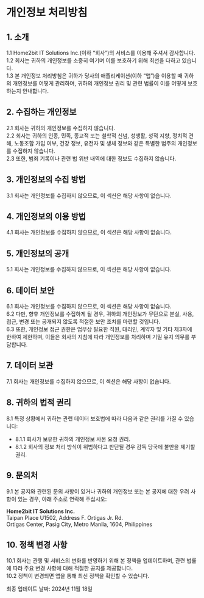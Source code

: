 
# 개인정보 처리방침
## 1. 소개
1.1 Home2bit IT Solutions Inc.(이하 “회사”)의 서비스를 이용해 주셔서 감사합니다.  
1.2 회사는 귀하의 개인정보를 소중히 여기며 이를 보호하기 위해 최선을 다하고 있습니다.  
1.3 본 개인정보 처리방침은 귀하가 당사의 애플리케이션(이하 “앱”)을 이용할 때 귀하의 개인정보를 어떻게 관리하며, 귀하의 개인정보 권리 및 관련 법률이 이를 어떻게 보호하는지 안내합니다.

## 2. 수집하는 개인정보
2.1 회사는 귀하의 개인정보를 수집하지 않습니다.  
2.2 회사는 귀하의 인종, 민족, 종교적 또는 철학적 신념, 성생활, 성적 지향, 정치적 견해, 노동조합 가입 여부, 건강 정보, 유전자 및 생체 정보와 같은 특별한 범주의 개인정보를 수집하지 않습니다.  
2.3 또한, 범죄 기록이나 관련 법 위반 내역에 대한 정보도 수집하지 않습니다.

## 3. 개인정보의 수집 방법
3.1 회사는 개인정보를 수집하지 않으므로, 이 섹션은 해당 사항이 없습니다.

## 4. 개인정보의 이용 방법
4.1 회사는 개인정보를 수집하지 않으므로, 이 섹션은 해당 사항이 없습니다.

## 5. 개인정보의 공개
5.1 회사는 개인정보를 수집하지 않으므로, 이 섹션은 해당 사항이 없습니다.

## 6. 데이터 보안
6.1 회사는 개인정보를 수집하지 않으므로, 이 섹션은 해당 사항이 없습니다.  
6.2 다만, 향후 개인정보를 수집하게 될 경우, 귀하의 개인정보가 무단으로 분실, 사용, 접근, 변경 또는 공개되지 않도록 적절한 보안 조치를 마련할 것입니다.  
6.3 또한, 개인정보 접근 권한은 업무상 필요한 직원, 대리인, 계약자 및 기타 제3자에 한하여 제한하며, 이들은 회사의 지침에 따라 개인정보를 처리하며 기밀 유지 의무를 부담합니다.

## 7. 데이터 보관
7.1 회사는 개인정보를 수집하지 않으므로, 이 섹션은 해당 사항이 없습니다.

## 8. 귀하의 법적 권리
8.1 특정 상황에서 귀하는 관련 데이터 보호법에 따라 다음과 같은 권리를 가질 수 있습니다:
- 8.1.1 회사가 보유한 귀하의 개인정보 사본 요청 권리.
- 8.1.2 회사의 정보 처리 방식이 위법하다고 판단될 경우 감독 당국에 불만을 제기할 권리.

## 9. 문의처
9.1 본 공지와 관련된 문의 사항이 있거나 귀하의 개인정보 또는 본 공지에 대한 우려 사항이 있는 경우, 아래 주소로 연락해 주십시오:

**Home2bit IT Solutions Inc.**  
Taipan Place U1502, Address F. Ortigas Jr. Rd.  
Ortigas Center, Pasig City, Metro Manila, 1604, Philippines

## 10. 정책 변경 사항
10.1 회사는 관행 및 서비스의 변화를 반영하기 위해 본 정책을 업데이트하며, 관련 법률에 따라 주요 변경 사항에 대해 적절한 공지를 제공합니다.  
10.2 정책이 변경되면 앱을 통해 최신 정책을 확인할 수 있습니다.

최종 업데이트 날짜: 2024년 11월 18일
